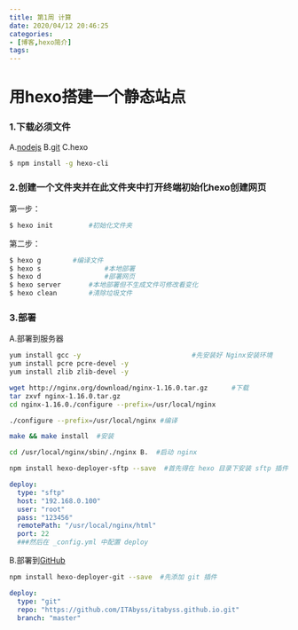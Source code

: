 ```yaml
---
title: 第1周 计算
date: 2020/04/12 20:46:25
categories:
- [博客,hexo简介]
tags:
---
```



# 用hexo搭建一个静态站点

### 1.下载必须文件

A.[nodejs](https://nodejs.org/en/)
B.[git](http://git-scm.com/)
C.hexo

```bash
$ npm install -g hexo-cli
```

### 2.创建一个文件夹并在此文件夹中打开终端初始化hexo创建网页

第一步：

```bash
$ hexo init			#初始化文件夹
```

第二步：

```bash
$ hexo g      	#编译文件
$ hexo s				#本地部署
$ hexo d				#部署网页
$ hexo server		#本地部署但不生成文件可修改看变化
$ hexo clean		#清除垃圾文件
```

### 3.部署

A.部署到服务器

```bash
yum install gcc -y							  #先安装好 Nginx安装环境
yum install pcre pcre-devel -y
yum install zlib zlib-devel -y  
```

```bash
wget http://nginx.org/download/nginx-1.16.0.tar.gz      #下载
tar zxvf nginx-1.16.0.tar.gz
cd nginx-1.16.0./configure --prefix=/usr/local/nginx 

```

```bash
./configure --prefix=/usr/local/nginx #编译
```

```bash
make && make install  #安装   
```

```bash
cd /usr/local/nginx/sbin/./nginx B.  #启动 nginx
```

```bash
npm install hexo-deployer-sftp --save  #首先得在 hexo 目录下安装 sftp 插件
```

```yaml
deploy:
  type: "sftp"
  host: "192.168.0.100"
  user: "root"
  pass: "123456"
  remotePath: "/usr/local/nginx/html"
  port: 22 		
  ###然后在 _config.yml 中配置 deploy
```

B.部署到[GitHub](www.github.com)

```bash
npm install hexo-deployer-git --save  #先添加 git 插件
```

```yaml
deploy:
  type: "git"
  repo: "https://github.com/ITAbyss/itabyss.github.io.git"
  branch: "master"
```

